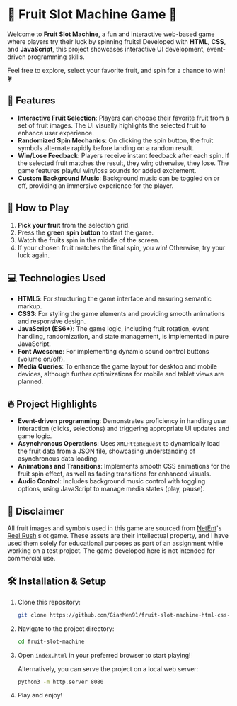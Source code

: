 # 🍉 Fruit Slot Machine Game 🎰

Welcome to **Fruit Slot Machine**, a fun and interactive web-based game where players try their luck by spinning fruits! Developed with **HTML**, **CSS**, and **JavaScript**, this project showcases interactive UI development, event-driven programming skills.

Feel free to explore, select your favorite fruit, and spin for a chance to win! 🍀

## 🚀 Features

- **Interactive Fruit Selection**: Players can choose their favorite fruit from a set of fruit images. The UI visually highlights the selected fruit to enhance user experience.
- **Randomized Spin Mechanics**: On clicking the spin button, the fruit symbols alternate rapidly before landing on a random result.
- **Win/Lose Feedback**: Players receive instant feedback after each spin. If the selected fruit matches the result, they win; otherwise, they lose. The game features playful win/loss sounds for added excitement.
- **Custom Background Music**: Background music can be toggled on or off, providing an immersive experience for the player.

## 🎯 How to Play

1. **Pick your fruit** from the selection grid.
2. Press the **green spin button** to start the game.
3. Watch the fruits spin in the middle of the screen.
4. If your chosen fruit matches the final spin, you win! Otherwise, try your luck again.

## 💻 Technologies Used

- **HTML5**: For structuring the game interface and ensuring semantic markup.
- **CSS3**: For styling the game elements and providing smooth animations and responsive design.
- **JavaScript (ES6+)**: The game logic, including fruit rotation, event handling, randomization, and state management, is implemented in pure JavaScript.
- **Font Awesome**: For implementing dynamic sound control buttons (volume on/off).
- **Media Queries**: To enhance the game layout for desktop and mobile devices, although further optimizations for mobile and tablet views are planned.

## 🔥 Project Highlights

- **Event-driven programming**: Demonstrates proficiency in handling user interaction (clicks, selections) and triggering appropriate UI updates and game logic.
- **Asynchronous Operations**: Uses `XMLHttpRequest` to dynamically load the fruit data from a JSON file, showcasing understanding of asynchronous data loading.
- **Animations and Transitions**: Implements smooth CSS animations for the fruit spin effect, as well as fading transitions for enhanced visuals.
- **Audio Control**: Includes background music control with toggling options, using JavaScript to manage media states (play, pause).

## 📜 Disclaimer
All fruit images and symbols used in this game are sourced from [NetEnt](https://www.netent.com/en/)'s [Reel Rush](https://games.netent.com/video-slots/reel-rush/) slot game. These assets are their intellectual property, and I have used them solely for educational purposes as part of an assignment while working on a test project. The game developed here is not intended for commercial use.

## 🛠 Installation & Setup

1. Clone this repository:

    ```bash
    git clone https://github.com/GianMen91/fruit-slot-machine-html-css-js.git
    ```

2. Navigate to the project directory:

    ```bash
    cd fruit-slot-machine
    ```

3. Open `index.html` in your preferred browser to start playing!

   Alternatively, you can serve the project on a local web server:

    ```bash
    python3 -m http.server 8080
    ```

4. Play and enjoy!

